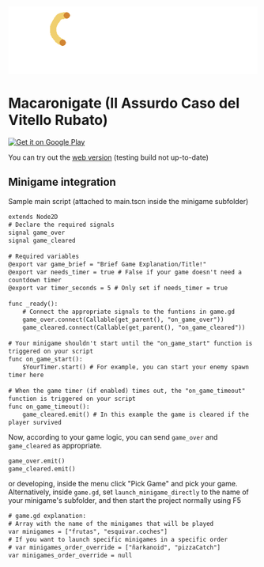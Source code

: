 ![Logo](./src/menu/images/Title.png)

# Macaronigate (Il Assurdo Caso del Vitello Rubato)

<a href='https://play.google.com/store/apps/details?id=es.codemonsters.macaronigate'><img alt='Get it on Google Play' src='https://play.google.com/intl/en_us/badges/static/images/badges/en_badge_web_generic.png' style='width: 240px'/></a>

You can try out the [web version](https://tyo.ovh/experiments/macarronigate/) (testing build not up-to-date)

## Minigame integration
Sample main script (attached to main.tscn inside the minigame subfolder)
```gdscript
extends Node2D
# Declare the required signals
signal game_over
signal game_cleared

# Required variables
@export var game_brief = "Brief Game Explanation/Title!"
@export var needs_timer = true # False if your game doesn't need a countdown timer
@export var timer_seconds = 5 # Only set if needs_timer = true

func _ready():
    # Connect the appropriate signals to the funtions in game.gd
    game_over.connect(Callable(get_parent(), "on_game_over"))
    game_cleared.connect(Callable(get_parent(), "on_game_cleared"))

# Your minigame shouldn't start until the "on_game_start" function is triggered on your script
func on_game_start():
	$YourTimer.start() # For example, you can start your enemy spawn timer here

# When the game timer (if enabled) times out, the "on_game_timeout" function is triggered on your script
func on_game_timeout():
    game_cleared.emit() # In this example the game is cleared if the player survived
```
Now, according to your game logic, you can send ```game_over``` and ```game_cleared``` as appropriate.
```gdscript
game_over.emit()
game_cleared.emit()
```
or developing, inside the menu click "Pick Game" and pick your game.
Alternatively, inside ```game.gd```, set ```launch_minigame_directly``` to the name of your minigame's subfolder, and then start the project normally using F5
```gdscript
# game.gd explanation:
# Array with the name of the minigames that will be played
var minigames = ["frutas", "esquivar.coches"]
# If you want to launch specific minigames in a specific order
# var minigames_order_override = ["ñarkanoid", "pizzaCatch"]
var minigames_order_override = null
```
